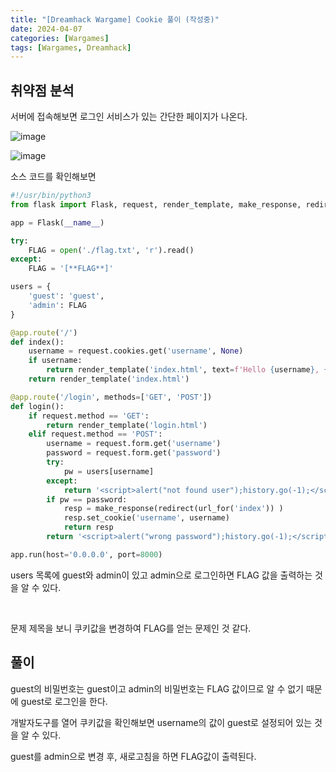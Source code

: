 ```yaml
---
title: "[Dreamhack Wargame] Cookie 풀이 (작성중)"
date: 2024-04-07
categories: [Wargames]
tags: [Wargames, Dreamhack]
---
```


## 취약점 분석

서버에 접속해보면 로그인 서비스가 있는 간단한 페이지가 나온다.  

![image](https://github.com/ytwzxc/ytwzxc.github.io/assets/105919919/7525b566-fd61-46d9-b95b-e61cf591c7d8)

![image](https://static.dreamhack.io/main/v2/img/beginner.fec8592.svg)

소스 코드를 확인해보면
```py
#!/usr/bin/python3
from flask import Flask, request, render_template, make_response, redirect, url_for

app = Flask(__name__)

try:
    FLAG = open('./flag.txt', 'r').read()
except:
    FLAG = '[**FLAG**]'

users = {
    'guest': 'guest',
    'admin': FLAG
}

@app.route('/')
def index():
    username = request.cookies.get('username', None)
    if username:
        return render_template('index.html', text=f'Hello {username}, {"flag is " + FLAG if username == "admin" else "you are not admin"}')
    return render_template('index.html')

@app.route('/login', methods=['GET', 'POST'])
def login():
    if request.method == 'GET':
        return render_template('login.html')
    elif request.method == 'POST':
        username = request.form.get('username')
        password = request.form.get('password')
        try:
            pw = users[username]
        except:
            return '<script>alert("not found user");history.go(-1);</script>'
        if pw == password:
            resp = make_response(redirect(url_for('index')) )
            resp.set_cookie('username', username)
            return resp 
        return '<script>alert("wrong password");history.go(-1);</script>'

app.run(host='0.0.0.0', port=8000)
```  

users 목록에 guest와 admin이 있고 admin으로 로그인하면 FLAG 값을 출력하는 것을 알 수 있다.  

<br>  

문제 제목을 보니 쿠키값을 변경하여 FLAG를 얻는 문제인 것 같다.

## 풀이

guest의 비밀번호는 guest이고 admin의 비밀번호는 FLAG 값이므로 알 수 없기 때문에 guest로 로그인을 한다.

개발자도구를 열어 쿠키값을 확인해보면 username의 값이 guest로 설정되어 있는 것을 알 수 있다.

guest를 admin으로 변경 후, 새로고침을 하면 FLAG값이 출력된다.